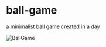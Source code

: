 # ball-game
a minimalist ball game created in a day

![BallGame](https://github.com/resulozkaya/ball-game/assets/45940662/d5967e3d-2942-42a2-b198-5c9244a26018)
